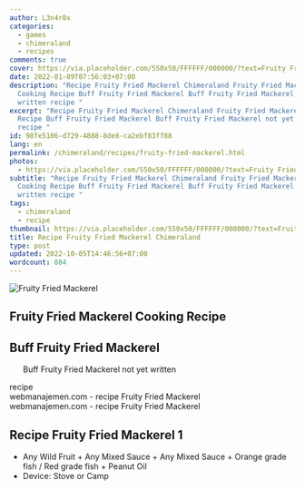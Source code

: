 ```yaml
---
author: L3n4r0x
categories:
  - games
  - chimeraland
  - recipes
comments: true
cover: https://via.placeholder.com/550x50/FFFFFF/000000/?text=Fruity Fried Mackerel
date: 2022-01-09T07:56:03+07:00
description: "Recipe Fruity Fried Mackerel Chimeraland Fruity Fried Mackerel
  Cooking Recipe Buff Fruity Fried Mackerel Buff Fruity Fried Mackerel not yet
  written recipe "
excerpt: "Recipe Fruity Fried Mackerel Chimeraland Fruity Fried Mackerel Cooking
  Recipe Buff Fruity Fried Mackerel Buff Fruity Fried Mackerel not yet written
  recipe "
id: 98fe5106-d729-4888-8de8-ca2ebf83ff88
lang: en
permalink: /chimeraland/recipes/fruity-fried-mackerel.html
photos:
  - https://via.placeholder.com/550x50/FFFFFF/000000/?text=Fruity Fried Mackerel
subtitle: "Recipe Fruity Fried Mackerel Chimeraland Fruity Fried Mackerel
  Cooking Recipe Buff Fruity Fried Mackerel Buff Fruity Fried Mackerel not yet
  written recipe "
tags:
  - chimeraland
  - recipe
thumbnail: https://via.placeholder.com/550x50/FFFFFF/000000/?text=Fruity Fried Mackerel
title: Recipe Fruity Fried Mackerel Chimeraland
type: post
updated: 2022-10-05T14:46:56+07:00
wordcount: 884
---
```


<link
  rel="stylesheet"
  href="https://rawcdn.githack.com/dimaslanjaka/Web-Manajemen/870a349/css/bootstrap-5-3-0-alpha3-wrapper.css"
/>
<section id="bootstrap-wrapper">
  <div data-bs-theme="dark">
    <div class="card mb-2">
      <div class="card-body">
        <div class="row g-0">
          <div class="col-sm-4 position-relative mb-2">
            <img
              src="https://via.placeholder.com/600"
              class="card-img fit-cover w-100 h-100"
              alt="Fruity Fried Mackerel"
              data-fancybox="true"
            />
          </div>
          <div class="col-sm-8 mb-2">
            <div class="card-body">
              <div class="d-flex flex-row align-items-center mb-3">
                <h2 class="fs-5">Fruity Fried Mackerel Cooking Recipe</h2>
              </div>
              <h2 class="card-title fs-5">Buff Fruity Fried Mackerel</h2>
              <div class="card-text">
                <ul>
                  Buff Fruity Fried Mackerel not yet written
                </ul>
              </div>
              <span class="badge rounded-pill">recipe</span>
            </div>
            <div class="card-footer text-end text-muted mt-auto">
              webmanajemen.com - recipe Fruity Fried Mackerel
            </div>
          </div>
        </div>
      </div>
      <div class="card-footer text-end text-muted">
        webmanajemen.com - recipe Fruity Fried Mackerel
      </div>
    </div>
    <div class="row mb-2">
      <div class="col-12 col-lg-6 recipe-item mb-2">
        <div class="card">
          <div class="card-body">
            <h2 class="card-title fs-5">Recipe Fruity Fried Mackerel 1</h2>
            <div class="card-text">
              <ul>
                <li>
                  Any Wild Fruit<span> + </span>Any Mixed Sauce<span> + </span
                  >Any Mixed Sauce<span> + </span>Orange grade fish<span>
                    / </span
                  >Red grade fish<span> + </span>Peanut Oil
                </li>
                <li>Device: Stove or Camp</li>
              </ul>
            </div>
          </div>
        </div>
      </div>
    </div>
  </div>
</section>